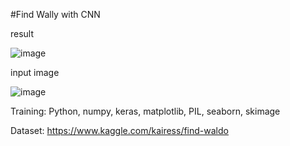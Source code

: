 #Find Wally with CNN


result

![image](https://github.com/0204hyoj/find_wally/assets/89888712/2017573b-689a-42aa-b176-4dc15751b29e)


input image

![image](https://github.com/0204hyoj/find_wally/assets/89888712/ead674fc-25c7-4a80-9589-fec5665cdbfc)



Training: Python, numpy, keras, matplotlib, PIL, seaborn, skimage


Dataset: https://www.kaggle.com/kairess/find-waldo
